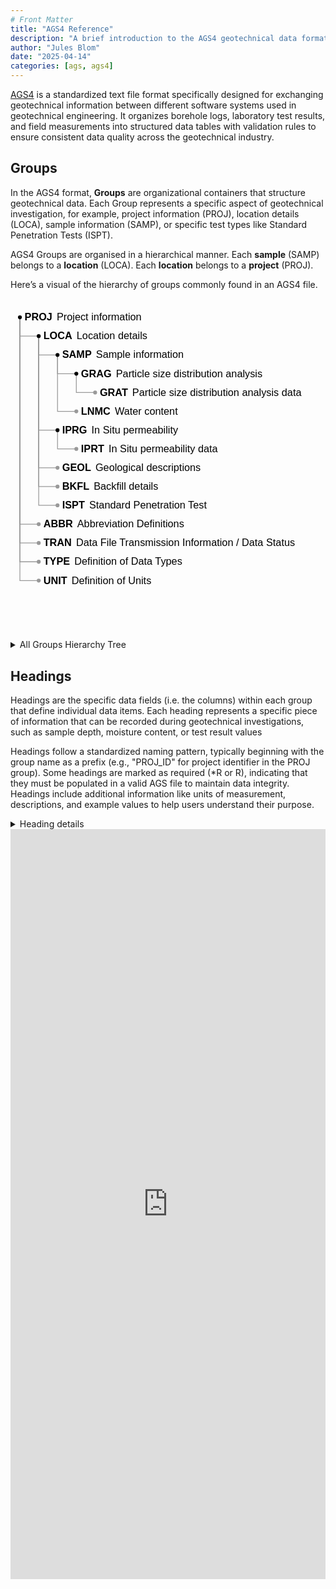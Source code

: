 ```yaml
---
# Front Matter
title: "AGS4 Reference"
description: "A brief introduction to the AGS4 geotechnical data format."
author: "Jules Blom"
date: "2025-04-14"
categories: [ags, ags4]
---
```


[AGS4](https://www.ags.org.uk/data-format/ags4-data-format/) is a standardized text file format specifically designed for exchanging geotechnical information between different software systems used in geotechnical engineering. It organizes borehole logs, laboratory test results, and field measurements into structured data tables with validation rules to ensure consistent data quality across the geotechnical industry.

## Groups

In the AGS4 format, **Groups** are organizational containers that structure geotechnical data. Each Group represents a specific aspect of geotechnical investigation, for example, project information (PROJ), location details (LOCA), sample information (SAMP), or specific test types like Standard Penetration Tests (ISPT).

AGS4 Groups are organised in a hierarchical manner.
Each **sample** (SAMP) belongs to a **location** (LOCA). Each **location** belongs to a **project** (PROJ).

Here’s a visual of the hierarchy of groups commonly found in an AGS4 file. 

<svg xmlns="http://www.w3.org/2000/svg" style="max-width:100%;height:auto;font:13px sans-serif" viewBox="-12 -24 402 424"><g fill="none" stroke="#999"><path d="M0 0v24h24"/><path d="M0 0v264h24"/><path d="M0 0v288h24"/><path d="M0 0v312h24"/><path d="M0 0v336h24M24 24v24h24"/><path d="M24 24v120h24"/><path d="M24 24v168h24"/><path d="M24 24v192h24"/><path d="M24 24v216h24M48 48v24h24"/><path d="M48 48v72h24M48 144v24h24M72 72v24h24"/></g><g><circle r="2.5"/><text x="6" dy=".32em">
  <tspan font-weight="600">PROJ</tspan>
  <tspan dx="2">Project information</tspan>
</text></g><g transform="translate(0 24)"><circle cx="24" r="2.5"/><text x="30" dy=".32em">
  <tspan font-weight="600">LOCA</tspan>
  <tspan dx="2">Location details</tspan>
</text></g><g transform="translate(0 264)"><circle cx="24" r="2.5" fill="#999"/><text x="30" dy=".32em">
  <tspan font-weight="600">ABBR</tspan>
  <tspan dx="2">Abbreviation Definitions</tspan>
</text></g><g transform="translate(0 288)"><circle cx="24" r="2.5" fill="#999"/><text x="30" dy=".32em">
  <tspan font-weight="600">TRAN</tspan>
  <tspan dx="2">Data File Transmission Information / Data Status</tspan>
</text></g><g transform="translate(0 312)"><circle cx="24" r="2.5" fill="#999"/><text x="30" dy=".32em">
  <tspan font-weight="600">TYPE</tspan>
  <tspan dx="2">Definition of Data Types</tspan>
</text></g><g transform="translate(0 336)"><circle cx="24" r="2.5" fill="#999"/><text x="30" dy=".32em">
  <tspan font-weight="600">UNIT</tspan>
  <tspan dx="2">Definition of Units</tspan>
</text></g><g transform="translate(0 48)"><circle cx="48" r="2.5"/><text x="54" dy=".32em">
  <tspan font-weight="600">SAMP</tspan>
  <tspan dx="2">Sample information</tspan>
</text></g><g transform="translate(0 144)"><circle cx="48" r="2.5"/><text x="54" dy=".32em">
  <tspan font-weight="600">IPRG</tspan>
  <tspan dx="2">In Situ permeability</tspan>
</text></g><g transform="translate(0 192)"><circle cx="48" r="2.5" fill="#999"/><text x="54" dy=".32em">
  <tspan font-weight="600">GEOL</tspan>
  <tspan dx="2">Geological descriptions</tspan>
</text></g><g transform="translate(0 216)"><circle cx="48" r="2.5" fill="#999"/><text x="54" dy=".32em">
  <tspan font-weight="600">BKFL</tspan>
  <tspan dx="2">Backfill details</tspan>
</text></g><g transform="translate(0 240)"><circle cx="48" r="2.5" fill="#999"/><text x="54" dy=".32em">
  <tspan font-weight="600">ISPT</tspan>
  <tspan dx="2">Standard Penetration Test</tspan>
</text></g><g transform="translate(0 72)"><circle cx="72" r="2.5"/><text x="78" dy=".32em">
  <tspan font-weight="600">GRAG</tspan>
  <tspan dx="2">Particle size distribution analysis</tspan>
</text></g><g transform="translate(0 120)"><circle cx="72" r="2.5" fill="#999"/><text x="78" dy=".32em">
  <tspan font-weight="600">LNMC</tspan>
  <tspan dx="2">Water content</tspan>
</text></g><g transform="translate(0 168)"><circle cx="72" r="2.5" fill="#999"/><text x="78" dy=".32em">
  <tspan font-weight="600">IPRT</tspan>
  <tspan dx="2">In Situ permeability data</tspan>
</text></g><g transform="translate(0 96)"><circle cx="96" r="2.5" fill="#999"/><text x="102" dy=".32em">
  <tspan font-weight="600">GRAT</tspan>
  <tspan dx="2">Particle size distribution analysis data</tspan>
</text></g></svg>

<details>

<summary>All Groups Hierarchy Tree</summary>

While AGS defines a load of groups, not all of them are used in every project.
For reference, here is the full hierarchy tree of all groups.

<svg xmlns="http://www.w3.org/2000/svg" overflow="visible" style="max-width:100%;height:auto;font:10px sans-serif" viewBox="-8 -12 404 1264"><g fill="none" stroke="#999"><path d="M0 0v16h16"/><path d="M0 0v1152h16"/><path d="M0 0v1168h16"/><path d="M0 0v1184h16"/><path d="M0 0v1200h16"/><path d="M0 0v1216h16"/><path d="M0 0v1232h16M16 16v16h16M32 32v16h16"/><path d="M32 32v544h16"/><path d="M32 32v560h16"/><path d="M32 32v576h16"/><path d="M32 32v592h16"/><path d="M32 32v608h16"/><path d="M32 32v640h16"/><path d="M32 32v656h16"/><path d="M32 32v672h16"/><path d="M32 32v688h16"/><path d="M32 32v704h16"/><path d="M32 32v736h16"/><path d="M32 32v752h16"/><path d="M32 32v816h16"/><path d="M32 32v832h16"/><path d="M32 32v848h16"/><path d="M32 32v864h16"/><path d="M32 32v880h16"/><path d="M32 32v896h16"/><path d="M32 32v912h16"/><path d="M32 32v928h16"/><path d="M32 32v944h16"/><path d="M32 32v960h16"/><path d="M32 32v976h16"/><path d="M32 32v992h16"/><path d="M32 32v1024h16"/><path d="M32 32v1040h16"/><path d="M32 32v1056h16"/><path d="M32 32v1088h16"/><path d="M32 32v1104h16M48 48v16h16"/><path d="M48 48v32h16"/><path d="M48 48v48h16"/><path d="M48 48v64h16"/><path d="M48 48v80h16"/><path d="M48 48v96h16"/><path d="M48 48v112h16"/><path d="M48 48v128h16"/><path d="M48 48v144h16"/><path d="M48 48v160h16"/><path d="M48 48v176h16"/><path d="M48 48v192h16"/><path d="M48 48v224h16"/><path d="M48 48v240h16"/><path d="M48 48v272h16"/><path d="M48 48v304h16"/><path d="M48 48v384h16"/><path d="M48 48v400h16"/><path d="M48 48v416h16"/><path d="M48 48v432h16"/><path d="M48 48v464h16"/><path d="M48 48v480h16"/><path d="M48 48v496h16M48 640v16h16M48 736v16h16M48 784v16h16"/><path d="M48 784v48h16M48 1024v16h16M48 1088v16h16M64 240v16h16M64 288v16h16M64 320v16h16M64 352v16h16"/><path d="M64 352v64h16M64 480v16h16M64 544v16h16M64 800v16h16M80 368v16h16M96 384v16h16"/></g><g><circle r="2"/><text x="6" dy=".32em">
    <tspan font-weight="600">AGS4 file</tspan>
</text></g><g transform="translate(0 16)"><circle cx="16" r="2"/><text x="22" dy=".32em">
    <tspan font-weight="600">PROJ</tspan>
    <tspan dx="2">Project Information</tspan>
</text></g><g transform="translate(0 1152)"><circle cx="16" r="2"/><text x="22" dy=".32em">
    <tspan font-weight="600">ABBR</tspan>
    <tspan dx="2">Abbreviation Definitions</tspan>
</text></g><g transform="translate(0 1168)"><circle cx="16" r="2"/><text x="22" dy=".32em">
    <tspan font-weight="600">DICT</tspan>
    <tspan dx="2">User Defined Groups and Headings</tspan>
</text></g><g transform="translate(0 1184)"><circle cx="16" r="2"/><text x="22" dy=".32em">
    <tspan font-weight="600">FILE</tspan>
    <tspan dx="2">Associated Files</tspan>
</text></g><g transform="translate(0 1200)"><circle cx="16" r="2"/><text x="22" dy=".32em">
    <tspan font-weight="600">TRAN</tspan>
    <tspan dx="2">Data File Transmission Information / Data Status</tspan>
</text></g><g transform="translate(0 1216)"><circle cx="16" r="2"/><text x="22" dy=".32em">
    <tspan font-weight="600">TYPE</tspan>
    <tspan dx="2">Definition of Data Types</tspan>
</text></g><g transform="translate(0 1232)"><circle cx="16" r="2"/><text x="22" dy=".32em">
    <tspan font-weight="600">UNIT</tspan>
    <tspan dx="2">Definition of Units</tspan>
</text></g><g transform="translate(0 32)"><circle cx="32" r="2"/><text x="38" dy=".32em">
    <tspan font-weight="600">LOCA</tspan>
    <tspan dx="2">Location Details</tspan>
</text></g><g transform="translate(0 48)"><circle cx="48" r="2"/><text x="54" dy=".32em">
    <tspan font-weight="600">SAMP</tspan>
    <tspan dx="2">Sample Information</tspan>
</text></g><g transform="translate(0 576)"><circle cx="48" r="2"/><text x="54" dy=".32em">
    <tspan font-weight="600">BKFL</tspan>
    <tspan dx="2">Exploratory Hole Backfill Details</tspan>
</text></g><g transform="translate(0 592)"><circle cx="48" r="2"/><text x="54" dy=".32em">
    <tspan font-weight="600">CDIA</tspan>
    <tspan dx="2">Casing Diameter by Depth</tspan>
</text></g><g transform="translate(0 608)"><circle cx="48" r="2"/><text x="54" dy=".32em">
    <tspan font-weight="600">CHIS</tspan>
    <tspan dx="2">Chiselling Details</tspan>
</text></g><g transform="translate(0 624)"><circle cx="48" r="2"/><text x="54" dy=".32em">
    <tspan font-weight="600">CORE</tspan>
    <tspan dx="2">Coring Information</tspan>
</text></g><g transform="translate(0 640)"><circle cx="48" r="2"/><text x="54" dy=".32em">
    <tspan font-weight="600">DCPG</tspan>
    <tspan dx="2">Dynamic Cone Penetrometer Tests - General</tspan>
</text></g><g transform="translate(0 672)"><circle cx="48" r="2"/><text x="54" dy=".32em">
    <tspan font-weight="600">DETL</tspan>
    <tspan dx="2">Stratum Detail Descriptions</tspan>
</text></g><g transform="translate(0 688)"><circle cx="48" r="2"/><text x="54" dy=".32em">
    <tspan font-weight="600">DISC</tspan>
    <tspan dx="2">Discontinuity Data</tspan>
</text></g><g transform="translate(0 704)"><circle cx="48" r="2"/><text x="54" dy=".32em">
    <tspan font-weight="600">DLOG</tspan>
    <tspan dx="2">Driller Geological Description</tspan>
</text></g><g transform="translate(0 720)"><circle cx="48" r="2"/><text x="54" dy=".32em">
    <tspan font-weight="600">DOBS</tspan>
    <tspan dx="2">Drilling/Advancement Observations &amp; Parameters</tspan>
</text></g><g transform="translate(0 736)"><circle cx="48" r="2"/><text x="54" dy=".32em">
    <tspan font-weight="600">DPRG</tspan>
    <tspan dx="2">Dynamic Probe Tests - General</tspan>
</text></g><g transform="translate(0 768)"><circle cx="48" r="2"/><text x="54" dy=".32em">
    <tspan font-weight="600">DREM</tspan>
    <tspan dx="2">Depth Related Remarks</tspan>
</text></g><g transform="translate(0 784)"><circle cx="48" r="2"/><text x="54" dy=".32em">
    <tspan font-weight="600">FGHG</tspan>
    <tspan dx="2">Field Geohydraulic Testing - General</tspan>
</text></g><g transform="translate(0 848)"><circle cx="48" r="2"/><text x="54" dy=".32em">
    <tspan font-weight="600">FLSH</tspan>
    <tspan dx="2">Drilling Flush Details</tspan>
</text></g><g transform="translate(0 864)"><circle cx="48" r="2"/><text x="54" dy=".32em">
    <tspan font-weight="600">FRAC</tspan>
    <tspan dx="2">Fracture Spacing</tspan>
</text></g><g transform="translate(0 880)"><circle cx="48" r="2"/><text x="54" dy=".32em">
    <tspan font-weight="600">GEOL</tspan>
    <tspan dx="2">Field Geological Descriptions</tspan>
</text></g><g transform="translate(0 896)"><circle cx="48" r="2"/><text x="54" dy=".32em">
    <tspan font-weight="600">HDIA</tspan>
    <tspan dx="2">Hole Diameter by Depth</tspan>
</text></g><g transform="translate(0 912)"><circle cx="48" r="2"/><text x="54" dy=".32em">
    <tspan font-weight="600">HDPH</tspan>
    <tspan dx="2">Depth Related Exploratory Hole Information</tspan>
</text></g><g transform="translate(0 928)"><circle cx="48" r="2"/><text x="54" dy=".32em">
    <tspan font-weight="600">HORN</tspan>
    <tspan dx="2">Exploratory Hole Orientation and Inclination</tspan>
</text></g><g transform="translate(0 944)"><circle cx="48" r="2"/><text x="54" dy=".32em">
    <tspan font-weight="600">ICBR</tspan>
    <tspan dx="2">In Situ California Bearing Ratio Tests</tspan>
</text></g><g transform="translate(0 960)"><circle cx="48" r="2"/><text x="54" dy=".32em">
    <tspan font-weight="600">IDEN</tspan>
    <tspan dx="2">In Situ Density Tests</tspan>
</text></g><g transform="translate(0 976)"><circle cx="48" r="2"/><text x="54" dy=".32em">
    <tspan font-weight="600">IFID</tspan>
    <tspan dx="2">On Site Volatile Headspace Testing Using Flame Ionisation Detector</tspan>
</text></g><g transform="translate(0 992)"><circle cx="48" r="2"/><text x="54" dy=".32em">
    <tspan font-weight="600">IPEN</tspan>
    <tspan dx="2">In Situ Hand Penetrometer Tests</tspan>
</text></g><g transform="translate(0 1008)"><circle cx="48" r="2"/><text x="54" dy=".32em">
    <tspan font-weight="600">IPID</tspan>
    <tspan dx="2">On Site Volatile Headspace Testing by Photo Ionisation Detector</tspan>
</text></g><g transform="translate(0 1024)"><circle cx="48" r="2"/><text x="54" dy=".32em">
    <tspan font-weight="600">IPRG</tspan>
    <tspan dx="2">In Situ Permeability Tests - General</tspan>
</text></g><g transform="translate(0 1056)"><circle cx="48" r="2"/><text x="54" dy=".32em">
    <tspan font-weight="600">IRDX</tspan>
    <tspan dx="2">In Situ Redox Tests</tspan>
</text></g><g transform="translate(0 1072)"><circle cx="48" r="2"/><text x="54" dy=".32em">
    <tspan font-weight="600">IRES</tspan>
    <tspan dx="2">In Situ Resistivity Tests</tspan>
</text></g><g transform="translate(0 1088)"><circle cx="48" r="2"/><text x="54" dy=".32em">
    <tspan font-weight="600">ISAG</tspan>
    <tspan dx="2">Soakaway Tests - General</tspan>
</text></g><g transform="translate(0 1120)"><circle cx="48" r="2"/><text x="54" dy=".32em">
    <tspan font-weight="600">ISPT</tspan>
    <tspan dx="2">Standard Penetration Test Results</tspan>
</text></g><g transform="translate(0 1136)"><circle cx="48" r="2"/><text x="54" dy=".32em">
    <tspan font-weight="600">IVAN</tspan>
    <tspan dx="2">In Situ Vane Tests</tspan>
</text></g><g transform="translate(0 64)"><circle cx="64" r="2"/><text x="70" dy=".32em">
    <tspan font-weight="600">AAVT</tspan>
    <tspan dx="2">Aggregate Abrasion Tests</tspan>
</text></g><g transform="translate(0 80)"><circle cx="64" r="2"/><text x="70" dy=".32em">
    <tspan font-weight="600">ACVT</tspan>
    <tspan dx="2">Aggregate Crushing Value Tests</tspan>
</text></g><g transform="translate(0 96)"><circle cx="64" r="2"/><text x="70" dy=".32em">
    <tspan font-weight="600">AELO</tspan>
    <tspan dx="2">Aggregate Elongation Index Tests</tspan>
</text></g><g transform="translate(0 112)"><circle cx="64" r="2"/><text x="70" dy=".32em">
    <tspan font-weight="600">AFLK</tspan>
    <tspan dx="2">Aggregate Flakiness Tests</tspan>
</text></g><g transform="translate(0 128)"><circle cx="64" r="2"/><text x="70" dy=".32em">
    <tspan font-weight="600">AIVT</tspan>
    <tspan dx="2">Aggregate Impact Value Tests</tspan>
</text></g><g transform="translate(0 144)"><circle cx="64" r="2"/><text x="70" dy=".32em">
    <tspan font-weight="600">ALOS</tspan>
    <tspan dx="2">Los Angeles Abrasion Tests</tspan>
</text></g><g transform="translate(0 160)"><circle cx="64" r="2"/><text x="70" dy=".32em">
    <tspan font-weight="600">APSV</tspan>
    <tspan dx="2">Aggregate Polished Stone Tests</tspan>
</text></g><g transform="translate(0 176)"><circle cx="64" r="2"/><text x="70" dy=".32em">
    <tspan font-weight="600">ARTW</tspan>
    <tspan dx="2">Aggregate Determination of the Resistance to Wear (micro-Deval)</tspan>
</text></g><g transform="translate(0 192)"><circle cx="64" r="2"/><text x="70" dy=".32em">
    <tspan font-weight="600">ASDI</tspan>
    <tspan dx="2">Slake Durability Index Tests</tspan>
</text></g><g transform="translate(0 208)"><circle cx="64" r="2"/><text x="70" dy=".32em">
    <tspan font-weight="600">ASNS</tspan>
    <tspan dx="2">Aggregate Soundness Tests</tspan>
</text></g><g transform="translate(0 224)"><circle cx="64" r="2"/><text x="70" dy=".32em">
    <tspan font-weight="600">AWAD</tspan>
    <tspan dx="2">Aggregate Water Absorption Tests</tspan>
</text></g><g transform="translate(0 240)"><circle cx="64" r="2"/><text x="70" dy=".32em">
    <tspan font-weight="600">CBRG</tspan>
    <tspan dx="2">California Bearing Ratio Tests - General</tspan>
</text></g><g transform="translate(0 272)"><circle cx="64" r="2"/><text x="70" dy=".32em">
    <tspan font-weight="600">CHOC</tspan>
    <tspan dx="2">Chain of Custody Information</tspan>
</text></g><g transform="translate(0 288)"><circle cx="64" r="2"/><text x="70" dy=".32em">
    <tspan font-weight="600">CMPG</tspan>
    <tspan dx="2">Compaction Tests - General</tspan>
</text></g><g transform="translate(0 320)"><circle cx="64" r="2"/><text x="70" dy=".32em">
    <tspan font-weight="600">CONG</tspan>
    <tspan dx="2">Consolidation Tests - General</tspan>
</text></g><g transform="translate(0 352)"><circle cx="64" r="2"/><text x="70" dy=".32em">
    <tspan font-weight="600">CTRG</tspan>
    <tspan dx="2">Cyclic Triaxial Test - General</tspan>
</text></g><g transform="translate(0 432)"><circle cx="64" r="2"/><text x="70" dy=".32em">
    <tspan font-weight="600">ECTN</tspan>
    <tspan dx="2">Sample Container Details</tspan>
</text></g><g transform="translate(0 448)"><circle cx="64" r="2"/><text x="70" dy=".32em">
    <tspan font-weight="600">ELRG</tspan>
    <tspan dx="2">Environmental Laboratory Reporting</tspan>
</text></g><g transform="translate(0 464)"><circle cx="64" r="2"/><text x="70" dy=".32em">
    <tspan font-weight="600">ERES</tspan>
    <tspan dx="2">Environmental Contaminant Testing</tspan>
</text></g><g transform="translate(0 480)"><circle cx="64" r="2"/><text x="70" dy=".32em">
    <tspan font-weight="600">ESCG</tspan>
    <tspan dx="2">Effective Stress Consolidation Tests - General</tspan>
</text></g><g transform="translate(0 512)"><circle cx="64" r="2"/><text x="70" dy=".32em">
    <tspan font-weight="600">FRST</tspan>
    <tspan dx="2">Frost Susceptibility Tests</tspan>
</text></g><g transform="translate(0 528)"><circle cx="64" r="2"/><text x="70" dy=".32em">
    <tspan font-weight="600">GCHM</tspan>
    <tspan dx="2">Geotechnical Chemistry Testing</tspan>
</text></g><g transform="translate(0 544)"><circle cx="64" r="2"/><text x="70" dy=".32em">
    <tspan font-weight="600">GRAG</tspan>
    <tspan dx="2">Particle Size Distribution Analysis - General</tspan>
</text></g><g transform="translate(0 656)"><circle cx="64" r="2"/><text x="70" dy=".32em">
    <tspan font-weight="600">DCPT</tspan>
    <tspan dx="2">Dynamic Cone Penetrometer Tests - Data</tspan>
</text></g><g transform="translate(0 752)"><circle cx="64" r="2"/><text x="70" dy=".32em">
    <tspan font-weight="600">DPRB</tspan>
    <tspan dx="2">Dynamic Probe Tests - Data</tspan>
</text></g><g transform="translate(0 800)"><circle cx="64" r="2"/><text x="70" dy=".32em">
    <tspan font-weight="600">FGHI</tspan>
    <tspan dx="2">Field Geohydraulic Testing - Instrumentation Details</tspan>
</text></g><g transform="translate(0 832)"><circle cx="64" r="2"/><text x="70" dy=".32em">
    <tspan font-weight="600">FGHS</tspan>
    <tspan dx="2">Field Geohydraulic Testing - Test Results (per stage)</tspan>
</text></g><g transform="translate(0 1040)"><circle cx="64" r="2"/><text x="70" dy=".32em">
    <tspan font-weight="600">IPRT</tspan>
    <tspan dx="2">In Situ Permeability Tests - Data</tspan>
</text></g><g transform="translate(0 1104)"><circle cx="64" r="2"/><text x="70" dy=".32em">
    <tspan font-weight="600">ISAT</tspan>
    <tspan dx="2">Soakaway Tests - Data</tspan>
</text></g><g transform="translate(0 256)"><circle cx="80" r="2"/><text x="86" dy=".32em">
    <tspan font-weight="600">CBRT</tspan>
    <tspan dx="2">California Bearing Ratio Tests - Data</tspan>
</text></g><g transform="translate(0 304)"><circle cx="80" r="2"/><text x="86" dy=".32em">
    <tspan font-weight="600">CMPT</tspan>
    <tspan dx="2">Compaction Tests - Data</tspan>
</text></g><g transform="translate(0 336)"><circle cx="80" r="2"/><text x="86" dy=".32em">
    <tspan font-weight="600">CONS</tspan>
    <tspan dx="2">Consolidation Tests - Data</tspan>
</text></g><g transform="translate(0 368)"><circle cx="80" r="2"/><text x="86" dy=".32em">
    <tspan font-weight="600">CTRC</tspan>
    <tspan dx="2">Cyclic Triaxial Tests - Consolidation</tspan>
</text></g><g transform="translate(0 416)"><circle cx="80" r="2"/><text x="86" dy=".32em">
    <tspan font-weight="600">CTRS</tspan>
    <tspan dx="2">Cyclic Triaxial Test - Saturation</tspan>
</text></g><g transform="translate(0 496)"><circle cx="80" r="2"/><text x="86" dy=".32em">
    <tspan font-weight="600">ESCT</tspan>
    <tspan dx="2">Effective Stress Consolidation Tests - Data</tspan>
</text></g><g transform="translate(0 560)"><circle cx="80" r="2"/><text x="86" dy=".32em">
    <tspan font-weight="600">GRAT</tspan>
    <tspan dx="2">Particle Size Distribution Analysis - Data</tspan>
</text></g><g transform="translate(0 816)"><circle cx="80" r="2"/><text x="86" dy=".32em">
    <tspan font-weight="600">FGHT</tspan>
    <tspan dx="2">Field Geohydraulic Testing - Data</tspan>
</text></g><g transform="translate(0 384)"><circle cx="96" r="2"/><text x="102" dy=".32em">
    <tspan font-weight="600">CTRP</tspan>
    <tspan dx="2">Cyclic Triaxial Test - Derived Parameters</tspan>
</text></g><g transform="translate(0 400)"><circle cx="112" r="2"/><text x="118" dy=".32em">
    <tspan font-weight="600">CTRD</tspan>
    <tspan dx="2">Cyclic Triaxial Tests - Data</tspan>
</text></g></svg>

</details>


## Headings

Headings are the specific data fields (i.e. the columns) within each group that define individual data items.
Each heading represents a specific piece of information that can be recorded during geotechnical investigations, such as sample depth, moisture content, or test result values

Headings follow a standardized naming pattern, typically beginning with the group name as a prefix (e.g., "PROJ_ID" for project identifier in the PROJ group).
Some headings are marked as required (*R or R), indicating that they must be populated in a valid AGS file to maintain data integrity.
Headings include additional information like units of measurement, descriptions, and example values to help users understand their purpose.

<details>
<summary>Heading details</summary>
<dl>
<dt>Data Definition</dt><dd>Each heading represents a specific piece of information that can be recorded during geotechnical investigations, such as sample depth, moisture content, or test result values.<dd>
<dt>Naming Convention</dt><dd>Headings follow a standardized naming pattern, typically beginning with the group name as a prefix (e.g., "PROJ_ID" for project identifier in the PROJ group).</dd>
<dt>Data Typing</dt><dd>Each heading has a defined data type (e.g., "ID" for identifiers, "X" for text, "N" for numeric values) that specifies what kind of information it contains.</dd>
<dt>Required Status</dt><dd>Some headings are marked as required (*R or R), indicating that they must be populated in a valid AGS file to maintain data integrity.</dd>
<dt>Metadata Structure</dt><dd>Headings include additional information like units of measurement, descriptions, and example values to help users understand their purpose.</dd>
</dl>
</details>

<iframe width="100%" height="481" frameborder="0" style="height: 1200px;"
  src="https://observablehq.com/embed/@julesblm/ags4-data-format@514?cells=viewof+groupSearch%2Cviewof+groupTable%2CgroupText%2CheadingsTable"></iframe>
